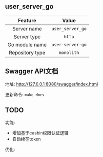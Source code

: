 ## user_server_go

| Feature             | Value          |
| :----------------: | :-----------: |
| Server name      |  `user_server_go`   |
| Server type        |  `http`   |
| Go module name |  `user-server-go`  |
| Repository type   |  `monolith`  |


## Swagger API文档

地址: http://127.0.0.1:8080/swagger/index.html

更新命令: `make docs`


## TODO

功能:

- 增加基于casbin权限认证逻辑
- 自动续签token

优化:
